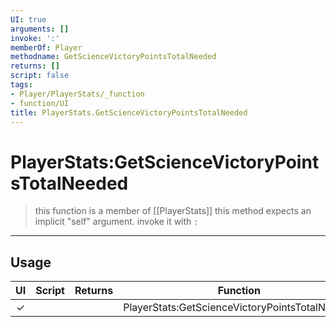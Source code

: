 ```yaml
---
UI: true
arguments: []
invoke: ':'
memberOf: Player
methodname: GetScienceVictoryPointsTotalNeeded
returns: []
script: false
tags:
- Player/PlayerStats/_function
- function/UI
title: PlayerStats.GetScienceVictoryPointsTotalNeeded
---
```

# PlayerStats:GetScienceVictoryPointsTotalNeeded
> this function is a member of [[PlayerStats]]
> this method expects an implicit "self" argument. invoke it with `:`
-----
## Usage
|  UI | Script | Returns | Function | Arguments |
|:---:|:------:|-------:|:--------:|:---------|
|✓| ||PlayerStats:GetScienceVictoryPointsTotalNeeded||
